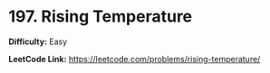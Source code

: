 # 197. Rising Temperature

**Difficulty:** Easy

**LeetCode Link:** https://leetcode.com/problems/rising-temperature/

